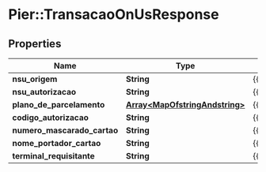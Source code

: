 # Pier::TransacaoOnUsResponse

## Properties
Name | Type | Description | Notes
------------ | ------------- | ------------- | -------------
**nsu_origem** | **String** | {{{transacao_on_us_response_nsu_origem_value}}} | [optional] 
**nsu_autorizacao** | **String** | {{{transacao_on_us_response_nsu_autorizacao_value}}} | [optional] 
**plano_de_parcelamento** | [**Array&lt;MapOfstringAndstring&gt;**](MapOfstringAndstring.md) | {{{transacao_on_us_response_plano_de_parcelamento_value}}} | [optional] 
**codigo_autorizacao** | **String** | {{{transacao_on_us_response_codigo_autorizacao_value}}} | [optional] 
**numero_mascarado_cartao** | **String** | {{{transacao_on_us_response_numero_mascarado_cartao_value}}} | [optional] 
**nome_portador_cartao** | **String** | {{{transacao_on_us_response_nome_portador_cartao_value}}} | [optional] 
**terminal_requisitante** | **String** | {{{transacao_on_us_response_terminal_requisitante_value}}} | 



